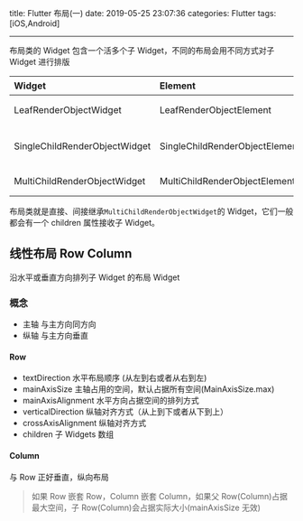 title: Flutter 布局(一)
date: 2019-05-25 23:07:36
categories: Flutter
tags: [iOS,Android]

---

布局类的 Widget 包含一个活多个子 Widget，不同的布局会用不同方式对子 Widget 进行排版

<!--more-->

| Widget                        | Element                        | 作用                                            |
| :---------------------------- | :----------------------------- | :---------------------------------------------- |
| LeafRenderObjectWidget        | LeafRenderObjectElement        | 没有子 Widget 的 Widget(Text、Image……)          |
| SingleChildRenderObjectWidget | SingleChildRenderObjectElement | 包含一个 Widget(ConstrainedBox、DecoratedBox……) |
| MultiChildRenderObjectWidget  | MultiChildRenderObjectElement  | 拥有多个子 Widget(Row、Column……)                |

布局类就是直接、间接继承`MultiChildRenderObjectWidget`的 Widget，它们一般都会有一个 children 属性接收子 Widget。

## 线性布局 Row Column

沿水平或垂直方向排列子 Widget 的布局 Widget

### 概念

- 主轴 与主方向同方向
- 纵轴 与主方向垂直

#### Row

- textDirection 水平布局顺序 (从左到右或者从右到左)
- mainAxisSize 主轴占用的空间，默认占据所有空间(MainAxisSize.max)
- mainAxisAlignment 水平方向占据空间的排列方式
- verticalDirection 纵轴对齐方式（从上到下或者从下到上）
- crossAxisAlignment 纵轴对齐方式
- children 子 Widgets 数组

#### Column

与 Row 正好垂直，纵向布局

> 如果 Row 嵌套 Row，Column 嵌套 Column，如果父 Row(Column)占据最大空间，子 Row(Column)会占据实际大小(mainAxisSize 无效)

